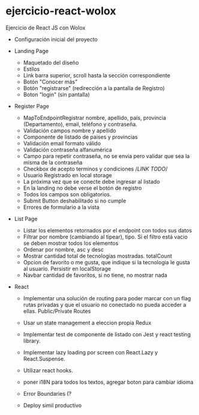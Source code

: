 # ejercicio-react-wolox
Ejercicio de React JS con Wolox

- Configuración inicial del proyecto
- Landing Page
    * Maquetado del diseño
    * Estilos
    * Link barra superior, scroll hasta la sección correspondiente
    * Botón "Conocer más"
    * Botón "registrarse" (redirección a la pantalla de Registro)
    * Boton "login" (sin pantalla)
- Register Page
    * MapToEndpointRegistrar  nombre, apellido, país, provincia (Departamento), email, teléfono y contraseña.
    * Validación campos nombre y apellido
    * Componente de listado de paises y provincias
    * Validación email formato válido
    * Validación contraseña alfanumérica
    * Campo para repetir contraseña, no se envia pero validar que sea la misma de la contraseña
    * Checkbox de acepto terminos y condiciones /*LINK TODO*/
    * Usuario Registrado en local storage
    * La próxima vez que se conecte debe ingresar al listado
    * En la landing no debe verse el botón de registro
    * Todos los campos son obligatorios.
    * Submit Button deshabilitado si no cumple
    * Errores de formulario a la vista 

- List Page
    * Listar los elementos retornados por el endpoint con todos sus datos
    * Filtrar por nombre (cambiando al tipear), tipo. Si el filtro está vacio se deben mostrar todos los elementos
    * Ordenar por nombre, asc y desc
    * Mostrar cantidad total de tecnologías mostradas. totalCount
    * Opcion de favorito o me gusta,  que indique si la tecnologia le gusta al usuario. Persistir en localStorage
    * Navbar cantidad de favoritos, si no tiene, no mostrar nada

- React
    * Implementar una solución de routing para poder marcar con un flag rutas privadas y que el usuario no conectado no pueda acceder a ellas. Public/Private Routes
    * Usar un state management a eleccion propia Redux
    * Implementar test de componente de listado con Jest y react testing library.
    * Implementar lazy loading por screen con React.Lazy y React.Suspense.
    * Utilizar react hooks.

    * poner i18N para todos los textos, agregar boton para cambiar idioma
    * Error Boundaries (?
    * Deploy simil productivo
